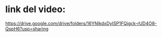 # link del video: 
https://drive.google.com/drive/folders/16YNlkdxDyISP1FQjgck-rUD4O8-QspH6?usp=sharing
